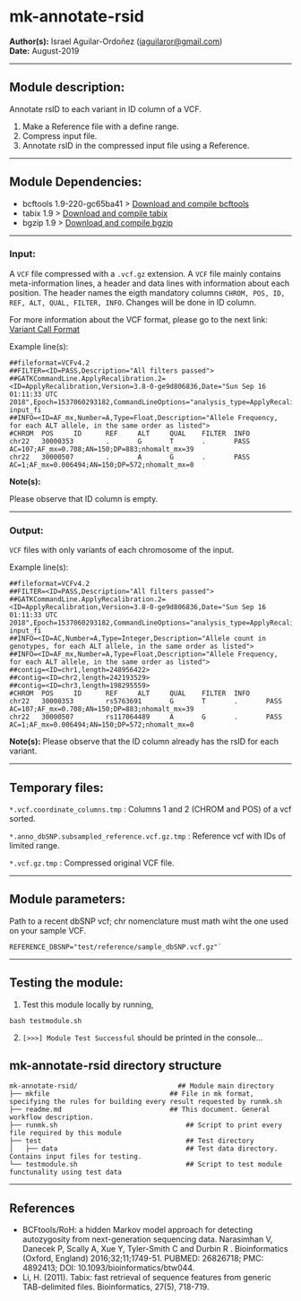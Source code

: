 # mk-annotate-rsid
**Author(s):** Israel Aguilar-Ordoñez (iaguilaror@gmail.com)  
**Date:** August-2019  

---

## Module description:
Annotate rsID to each variant in ID column of a VCF.
1. Make a Reference file with a define range.
2. Compress input file.
3. Annotate rsID in the compressed input file using a Reference.

---

## Module Dependencies:
* bcftools 1.9-220-gc65ba41 >
[Download and compile bcftools](https://samtools.github.io/bcftools/)
* tabix 1.9 >
[Download and compile tabix](http://www.htslib.org/download/)
* bgzip 1.9 > [Download and compile bgzip](http://www.htslib.org/download/)

---

### Input:

A `VCF` file compressed with a `.vcf.gz` extension. A `VCF` file mainly contains meta-information lines, a header and data lines with information about each position. The header names the eigth mandatory columns `CHROM, POS, ID, REF, ALT, QUAL, FILTER, INFO`. Changes will be done in ID column.

For more information about the VCF format, please go to the next link: [Variant Call Format](https://www.internationalgenome.org/wiki/Analysis/Variant%20Call%20Format/vcf-variant-call-format-version-40/)


Example line(s):
```
##fileformat=VCFv4.2
##FILTER=<ID=PASS,Description="All filters passed">
##GATKCommandLine.ApplyRecalibration.2=<ID=ApplyRecalibration,Version=3.8-0-ge9d806836,Date="Sun Sep 16 01:11:33 UTC 2018",Epoch=1537060293182,CommandLineOptions="analysis_type=ApplyRecalibration input_fi
##INFO=<ID=AF_mx,Number=A,Type=Float,Description="Allele Frequency, for each ALT allele, in the same order as listed">
#CHROM  POS     ID      REF     ALT     QUAL    FILTER  INFO
chr22   30000353        .       G       T       .       PASS    AC=107;AF_mx=0.708;AN=150;DP=883;nhomalt_mx=39
chr22   30000507        .       A       G       .       PASS    AC=1;AF_mx=0.006494;AN=150;DP=572;nhomalt_mx=0
```
**Note(s):**

Please observe that ID column is empty.

---

### Output:

`VCF` files with only variants of each chromosome of the input.

Example line(s):  
```
##fileformat=VCFv4.2
##FILTER=<ID=PASS,Description="All filters passed">
##GATKCommandLine.ApplyRecalibration.2=<ID=ApplyRecalibration,Version=3.8-0-ge9d806836,Date="Sun Sep 16 01:11:33 UTC 2018",Epoch=1537060293182,CommandLineOptions="analysis_type=ApplyRecalibration input_fi
##INFO=<ID=AC,Number=A,Type=Integer,Description="Allele count in genotypes, for each ALT allele, in the same order as listed">
##INFO=<ID=AF_mx,Number=A,Type=Float,Description="Allele Frequency, for each ALT allele, in the same order as listed">
##contig=<ID=chr1,length=248956422>
##contig=<ID=chr2,length=242193529>
##contig=<ID=chr3,length=198295559>
#CHROM  POS     ID      REF     ALT     QUAL    FILTER  INFO
chr22   30000353        rs5763691       G       T       .       PASS    AC=107;AF_mx=0.708;AN=150;DP=883;nhomalt_mx=39
chr22   30000507        rs117064489     A       G       .       PASS    AC=1;AF_mx=0.006494;AN=150;DP=572;nhomalt_mx=0
```

**Note(s):**
Please observe that the ID column already has the rsID for each variant.

---

## Temporary files:
`*.vcf.coordinate_columns.tmp` : Columns 1 and 2 (CHROM and POS) of a vcf sorted.

`*.anno_dbSNP.subsampled_reference.vcf.gz.tmp` : Reference vcf with IDs of limited range.

`*.vcf.gz.tmp` : Compressed original VCF file.

---


## Module parameters:
Path to a recent dbSNP vcf; chr nomenclature must math wiht the one used on your sample VCF.
```
REFERENCE_DBSNP="test/reference/sample_dbSNP.vcf.gz"`
```
---

## Testing the module:

1. Test this module locally by running,
```
bash testmodule.sh
```

2. `[>>>] Module Test Successful` should be printed in the console...

## mk-annotate-rsid directory structure

````
mk-annotate-rsid/					      ## Module main directory
├── mkfile								## File in mk format, specifying the rules for building every result requested by runmk.sh
├── readme.md							## This document. General workflow description.
├── runmk.sh								## Script to print every file required by this module
├── test									## Test directory
│   ├── data								## Test data directory. Contains input files for testing.
└── testmodule.sh							## Script to test module functunality using test data
````
---

## References
* BCFtools/RoH: a hidden Markov model approach for detecting autozygosity from next-generation sequencing data.
Narasimhan V, Danecek P, Scally A, Xue Y, Tyler-Smith C and Durbin R
. Bioinformatics (Oxford, England) 2016;32;11;1749-51. PUBMED: 26826718; PMC: 4892413; DOI: 10.1093/bioinformatics/btw044.
* Li, H. (2011). Tabix: fast retrieval of sequence features from generic TAB-delimited files. Bioinformatics, 27(5), 718-719.
